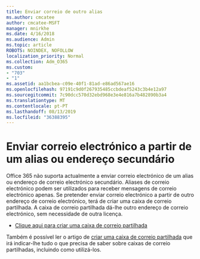 ```yaml
---
title: Enviar correio de outro alias
ms.author: cmcatee
author: cmcatee-MSFT
manager: mnirkhe
ms.date: 4/16/2018
ms.audience: Admin
ms.topic: article
ROBOTS: NOINDEX, NOFOLLOW
localization_priority: Normal
ms.collection: Adm_O365
ms.custom:
- "703"
- "1"
ms.assetid: aa1bcbea-c09e-40f1-81ad-e86ad567ae16
ms.openlocfilehash: 97191c9d0f267935485ccbdeaf5243c3b4e12a97
ms.sourcegitcommit: 7c90dcc570d32ebd968e3e4e816a7b482890b3a4
ms.translationtype: MT
ms.contentlocale: pt-PT
ms.lasthandoff: 08/13/2019
ms.locfileid: "36388395"
---
```

# <a name="send-email-from-an-alias-or-secondary-address"></a>Enviar correio electrónico a partir de um alias ou endereço secundário

Office 365 não suporta actualmente a enviar correio electrónico de um alias ou endereço de correio electrónico secundário. Aliases de correio electrónico podem ser utilizados para receber mensagens de correio electrónico apenas. Se pretender enviar correio electrónico a partir de outro endereço de correio electrónico, terá de criar uma caixa de correio partilhada. A caixa de correio partilhada dá-lhe outro endereço de correio electrónico, sem necessidade de outra licença.
  
- [Clique aqui para criar uma caixa de correio partilhada](https://portal.office.com/AdminPortal/Home#/AssistedGuide/addemailoptions)

Também é possível ler o artigo de [criar uma caixa de correio partilhada](https://docs.microsoft.com/en-us/office365/admin/email/create-a-shared-mailbox) que irá indicar-lhe tudo o que precisa de saber sobre caixas de correio partilhadas, incluindo como utilizá-los.